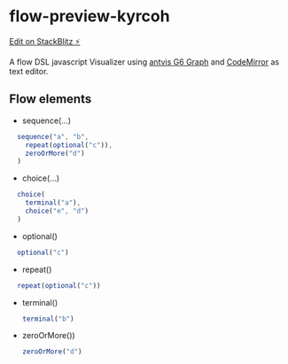 # flow-preview-kyrcoh

[Edit on StackBlitz ⚡️](https://stackblitz.com/edit/flow-preview-kyrcoh)

A flow DSL javascript Visualizer using [antvis G6 Graph](https://g6.antv.vision/en)
and [CodeMirror](https://codemirror.net/) as text editor.

## Flow elements ##
- sequence(...)
```javascript
  sequence("a", "b", 
    repeat(optional("c")), 
    zeroOrMore("d")
  )
```  

- choice(...)
```javascript
  choice(
    terminal("a"),
    choice("e", "d")
  )
```  

- optional(<flowElement>)
```javascript
  optional("c")
```  

- repeat(<flowElement>)
```javascript
  repeat(optional("c"))
```  

- terminal(<string>)
  ```javascript
  terminal("b")
  ```

- zeroOrMore(<flowElement>))
  ```javascript
  zeroOrMore("d")
  ```

